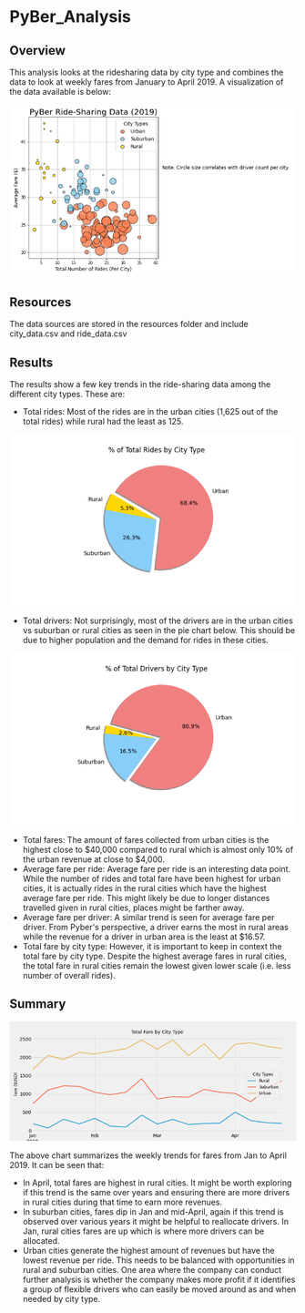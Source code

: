 # PyBer_Analysis

## Overview 
This analysis looks at the ridesharing data by city type and combines the data to look at weekly fares from January to April 2019. A visualization of the data available is below: 

![](https://github.com/madihajaved/PyBer_Analysis/blob/main/analysis/Fig1.png)

## Resources 
The data sources are stored in the resources folder and include city_data.csv and ride_data.csv

## Results 
The results show a few key trends in the ride-sharing data among the different city types. These are:

* Total rides: Most of the rides are in the urban cities (1,625 out of the total rides) while rural had the least as 125. 

![](https://github.com/madihajaved/PyBer_Analysis/blob/main/analysis/Fig6.png)

* Total drivers: Not surprisingly, most of the drivers are in the urban cities vs suburban or rural cities as seen in the pie chart below. This should be due to higher population and the demand for rides in these cities. 

![](https://github.com/madihajaved/PyBer_Analysis/blob/main/analysis/Fig7.png)

* Total fares: The amount of fares collected from urban cities is the highest close to $40,000 compared to rural which is almost only 10% of the urban revenue at close to $4,000.
* Average fare per ride: Average fare per ride is an interesting data point. While the number of rides and total fare have been highest for urban cities, it is actually rides in the rural cities which have the highest average fare per ride. This might likely be due to longer distances travelled given in rural cities, places might be farther away. 
* Average fare per driver: A similar trend is seen for average fare per driver. From Pyber's perspective, a driver earns the most in rural areas while the revenue for a driver in urban area is the least at $16.57. 
* Total fare by city type: However, it is important to keep in context the total fare by city type. Despite the highest average fares in rural cities, the total fare in rural cities remain the lowest given lower scale (i.e. less number of overall rides). 

## Summary 
![](https://github.com/madihajaved/PyBer_Analysis/blob/main/analysis/PyBer_fare_summary.png)

The above chart summarizes the weekly trends for fares from Jan to April 2019. It can be seen that: 
* In April, total fares are highest in rural cities. It might be worth exploring if this trend is the same over years and ensuring there are more drivers in rural cities during that time to earn more revenues. 
* In suburban cities, fares dip in Jan and mid-April, again if this trend is observed over various years it might be helpful to reallocate drivers. In Jan, rural cities fares are up which is where more drivers can be allocated. 
* Urban cities generate the highest amount of revenues but have the lowest revenue per ride. This needs to be balanced with opportunities in rural and suburban cities. One area where the company can conduct further analysis is whether the company makes more profit if it identifies a group of flexible drivers who can easily be moved around as and when needed by city type.  

